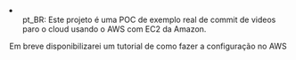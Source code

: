 <li>
<ul>pt_BR:
  Este projeto é uma POC de exemplo real de commit de videos paro o cloud usando o AWS com EC2 da Amazon.
</ul>
Em breve disponibilizarei um tutorial de como fazer a configuração no AWS</li>
